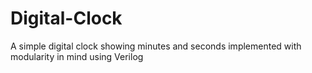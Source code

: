 # Digital-Clock
A simple digital clock showing minutes and seconds implemented with modularity in mind using Verilog
